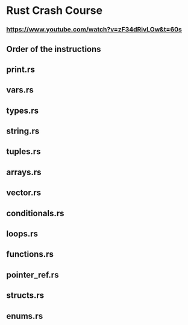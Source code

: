 # Rust Crash Course

### https://www.youtube.com/watch?v=zF34dRivLOw&t=60s

## Order of the instructions

## print.rs

## vars.rs

## types.rs

## string.rs

## tuples.rs

## arrays.rs

## vector.rs

## conditionals.rs

## loops.rs

## functions.rs

## pointer_ref.rs

## structs.rs

## enums.rs
